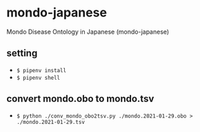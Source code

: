 # mondo-japanese
Mondo Disease Ontology in Japanese (mondo-japanese)

## setting
- `$ pipenv install`
- `$ pipenv shell`

## convert mondo.obo to mondo.tsv
- `$ python ./conv_mondo_obo2tsv.py ./mondo.2021-01-29.obo > ./mondo.2021-01-29.tsv`